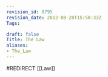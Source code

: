 ```yaml
---
revision_id: 8795
revision_date: 2012-08-28T15:58:33Z
Tags:

draft: false
Title: The Law
aliases:
- The_Law
---
```

#REDIRECT [[Law]]